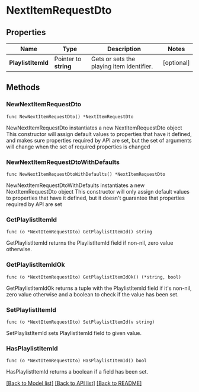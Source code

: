 # NextItemRequestDto

## Properties

Name | Type | Description | Notes
------------ | ------------- | ------------- | -------------
**PlaylistItemId** | Pointer to **string** | Gets or sets the playing item identifier. | [optional] 

## Methods

### NewNextItemRequestDto

`func NewNextItemRequestDto() *NextItemRequestDto`

NewNextItemRequestDto instantiates a new NextItemRequestDto object
This constructor will assign default values to properties that have it defined,
and makes sure properties required by API are set, but the set of arguments
will change when the set of required properties is changed

### NewNextItemRequestDtoWithDefaults

`func NewNextItemRequestDtoWithDefaults() *NextItemRequestDto`

NewNextItemRequestDtoWithDefaults instantiates a new NextItemRequestDto object
This constructor will only assign default values to properties that have it defined,
but it doesn't guarantee that properties required by API are set

### GetPlaylistItemId

`func (o *NextItemRequestDto) GetPlaylistItemId() string`

GetPlaylistItemId returns the PlaylistItemId field if non-nil, zero value otherwise.

### GetPlaylistItemIdOk

`func (o *NextItemRequestDto) GetPlaylistItemIdOk() (*string, bool)`

GetPlaylistItemIdOk returns a tuple with the PlaylistItemId field if it's non-nil, zero value otherwise
and a boolean to check if the value has been set.

### SetPlaylistItemId

`func (o *NextItemRequestDto) SetPlaylistItemId(v string)`

SetPlaylistItemId sets PlaylistItemId field to given value.

### HasPlaylistItemId

`func (o *NextItemRequestDto) HasPlaylistItemId() bool`

HasPlaylistItemId returns a boolean if a field has been set.


[[Back to Model list]](../README.md#documentation-for-models) [[Back to API list]](../README.md#documentation-for-api-endpoints) [[Back to README]](../README.md)


